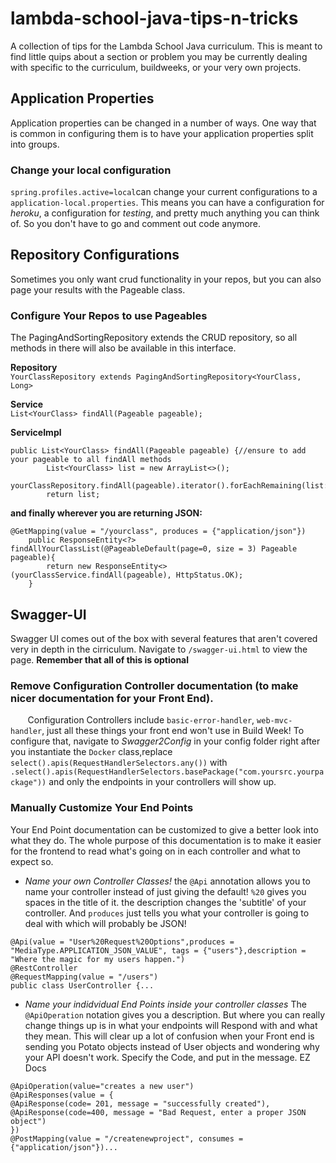 # lambda-school-java-tips-n-tricks
A collection of tips for the Lambda School Java curriculum. This is meant to find little quips about a section or problem you may be currently dealing with specific to the curriculum, buildweeks, or your very own projects.

## Application Properties
Application properties can be changed in a number of ways. One way that is common in configuring them is to have your application properties split into groups. 

### Change your local configuration
`spring.profiles.active=local`can change your current configurations to a `application-local.properties`. This means you can have a configuration for *heroku*, a configuration for *testing*, and pretty much anything you can think of. So you don't have to go and comment out code anymore. 

## Repository Configurations
Sometimes you only want crud functionality in your repos, but you can also page your results with the Pageable class. 

### Configure Your Repos to use Pageables
The PagingAndSortingRepository extends the CRUD repository, so all methods in there will also be available in this interface.

**Repository**<br>
`YourClassRepository extends PagingAndSortingRepository<YourClass, Long>`

**Service**<br>
`List<YourClass> findAll(Pageable pageable);`

**ServiceImpl**<br>
```
public List<YourClass> findAll(Pageable pageable) {//ensure to add your pageable to all findAll methods 
        List<YourClass> list = new ArrayList<>();
        yourClassRepository.findAll(pageable).iterator().forEachRemaining(list::add);
        return list;
```
**and finally wherever you are returning JSON:** <br>
```
@GetMapping(value = "/yourclass", produces = {"application/json"})
    public ResponseEntity<?> findAllYourClassList(@PageableDefault(page=0, size = 3) Pageable pageable){
        return new ResponseEntity<>(yourClassService.findAll(pageable), HttpStatus.OK);
    }
```

## Swagger-UI
Swagger UI comes out of the box with several features that aren't covered very in depth in the cirriculum. Navigate to `/swagger-ui.html` to view the page. **Remember that all of this is optional**
 ### Remove Configuration Controller documentation (to make nicer documentation for your Front End). 
&nbsp;&nbsp;&nbsp;&nbsp;&nbsp;&nbsp; Configuration Controllers include `basic-error-handler`, `web-mvc-handler`, just all these things your front end won't use in Build Week! To configure that, navigate to *Swagger2Config* in your config folder right after you instantiate the `Docker` class,replace `select().apis(RequestHandlerSelectors.any())` with `.select().apis(RequestHandlerSelectors.basePackage("com.yoursrc.yourpackage"))` and only the endpoints in your controllers will show up.

### Manually Customize Your End Points 
Your End Point documentation can be customized to give a better look into what they do. The whole purpose of this documentation is to make it easier for the frontend to read what's going on in each controller and what to expect so. 

- *Name your own Controller Classes!* the `@Api` annotation allows you to name your controller instead of just giving the default! `%20` gives you spaces in the title of it. the description changes the 'subtitle' of your controller. And `produces` just tells you what your controller is going to deal with which will probably be JSON!
``` 
@Api(value = "User%20Request%20Options",produces = "MediaType.APPLICATION_JSON_VALUE", tags = {"users"},description =     "Where the magic for my users happen.")
@RestController
@RequestMapping(value = "/users")
public class UserController {... 
```

- *Name your indidvidual End Points inside your controller classes* The `@ApiOperation` notation gives you a description. But where you can really change things up is in what your endpoints will Respond with and what they mean. This will clear up a lot of confusion when your Front end is sending you Potato objects instead of User objects and wondering why your API doesn't work. Specify the Code, and put in the message. EZ Docs
``` 
@ApiOperation(value="creates a new user")
@ApiResponses(value = {
@ApiResponse(code= 201, message = "successfully created"),
@ApiResponse(code=400, message = "Bad Request, enter a proper JSON object")
})
@PostMapping(value = "/createnewproject", consumes = {"application/json"})...
```
